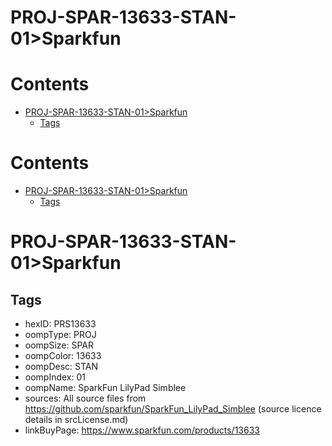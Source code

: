 
PROJ-SPAR-13633-STAN-01>Sparkfun
================================

Contents
========

* [PROJ-SPAR-13633-STAN-01>Sparkfun](#proj-spar-13633-stan-01sparkfun)
	* [Tags](#tags)

Contents
========

* [PROJ-SPAR-13633-STAN-01>Sparkfun](#proj-spar-13633-stan-01sparkfun)
	* [Tags](#tags)

# PROJ-SPAR-13633-STAN-01>Sparkfun

## Tags

- hexID: PRS13633
- oompType: PROJ
- oompSize: SPAR
- oompColor: 13633
- oompDesc: STAN
- oompIndex: 01
- oompName: SparkFun LilyPad Simblee
- sources: All source files from https://github.com/sparkfun/SparkFun_LilyPad_Simblee (source licence details in srcLicense.md)
- linkBuyPage: https://www.sparkfun.com/products/13633
